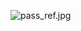 ![pass_ref.jpg](http://upload-images.jianshu.io/upload_images/3022282-0524701cf1043de0.jpg?imageMogr2/auto-orient/strip%7CimageView2/2/w/1240)
